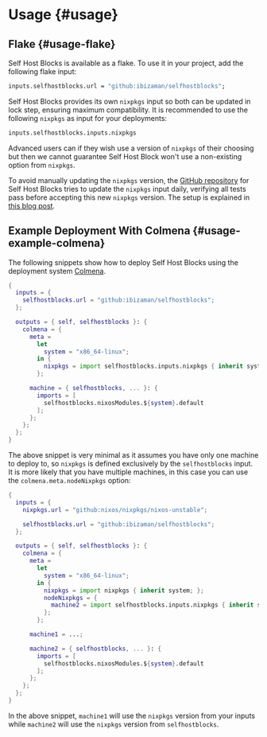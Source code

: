 # Usage {#usage}

## Flake {#usage-flake}

Self Host Blocks is available as a flake. To use it in your project, add the following flake input:

```nix
inputs.selfhostblocks.url = "github:ibizaman/selfhostblocks";
```

Self Host Blocks provides its own `nixpkgs` input so both can be updated in lock step, ensuring
maximum compatibility. It is recommended to use the following `nixpkgs` as input for your deployments:

```nix
inputs.selfhostblocks.inputs.nixpkgs
```

Advanced users can if they wish use a version of `nixpkgs` of their choosing but then we cannot
guarantee Self Host Block won't use a non-existing option from `nixpkgs`.

To avoid manually updating the `nixpkgs` version, the [GitHub repository][1] for Self Host Blocks
tries to update the `nixpkgs` input daily, verifying all tests pass before accepting this new
`nixpkgs` version. The setup is explained in [this blog post][2].

[1]: https://github.com/ibizaman/selfhostblocks
[2]: https://blog.tiserbox.com/posts/2023-12-25-automated-flake-lock-update-pull-requests-and-merging.html

## Example Deployment With Colmena {#usage-example-colmena}

The following snippets show how to deploy Self Host Blocks using the deployment system [Colmena][3].

[3]: https://colmena.cli.rs

```nix
{
  inputs = {
    selfhostblocks.url = "github:ibizaman/selfhostblocks";
  };

  outputs = { self, selfhostblocks }: {
    colmena = {
      meta =
        let
          system = "x86_64-linux";
        in {
          nixpkgs = import selfhostblocks.inputs.nixpkgs { inherit system; };
        };

      machine = { selfhostblocks, ... }: {
        imports = [
          selfhostblocks.nixosModules.${system}.default
        ];
      };
    };
  };
}
```

The above snippet is very minimal as it assumes you have only one machine to deploy to, so `nixpkgs`
is defined exclusively by the `selfhostblocks` input. It is more likely that you have multiple machines, in this case you can use the `colmena.meta.nodeNixpkgs` option:

```nix
{
  inputs = {
    nixpkgs.url = "github:nixos/nixpkgs/nixos-unstable";

    selfhostblocks.url = "github:ibizaman/selfhostblocks";
  };

  outputs = { self, selfhostblocks }: {
    colmena = {
      meta =
        let
          system = "x86_64-linux";
        in {
          nixpkgs = import nixpkgs { inherit system; };
          nodeNixpkgs = {
            machine2 = import selfhostblocks.inputs.nixpkgs { inherit system; };
          };
        };

      machine1 = ...;

      machine2 = { selfhostblocks, ... }: {
        imports = [
          selfhostblocks.nixosModules.${system}.default
        ];
      };
    };
  };
}
```

In the above snippet, `machine1` will use the `nixpkgs` version from your inputs while `machine2`
will use the `nixpkgs` version from `selfhostblocks`.
